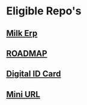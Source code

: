 # Eligible Repo's


## [Milk Erp](https://github.com/Webwiznitr/MilkERP)


## [ROADMAP](https://github.com/Webwiznitr/Roadmap)


## [Digital ID Card](https://github.com/Webwiznitr/DigitalIdCard)


## [Mini URL](https://github.com/Webwiznitr/MiniUrl)
